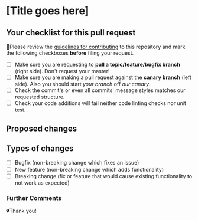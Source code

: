 # [Title goes here] <!-- Edit as needed -->

<!-- Mark valid topics with an X between the brackets, removing the existing empty space -->

## Your checklist for this pull request

🚨Please review the [guidelines for contributing](./CONTRIBUTING.md) to this repository and mark the following checkboxes **before** filing your request.

- [ ] Make sure you are requesting to **pull a topic/feature/bugfix branch** (right side). Don't request your master!
- [ ] Make sure you are making a pull request against the **canary branch** (left side). Also you should start *your branch* off *our canary*.
- [ ] Check the commit's or even all commits' message styles matches our requested structure.
- [ ] Check your code additions will fail neither code linting checks nor unit test.

## Proposed changes

<!-- Describe the big picture of your changes here to communicate to the maintainers why we should accept this pull request. If it fixes a bug or resolves a feature request, be sure to link to that issue.
This section is mandatory to approve pull requests -->

## Types of changes

- [ ] Bugfix (non-breaking change which fixes an issue)
- [ ] New feature (non-breaking change which adds functionality)
- [ ] Breaking change (fix or feature that would cause existing functionality to not work as expected)

### Further Comments

<!-- If this is a relatively large or complex change, explain why you chose the solution you did and what alternatives you considered. Otherwise, feel free to remove this section -->

💔Thank you!
